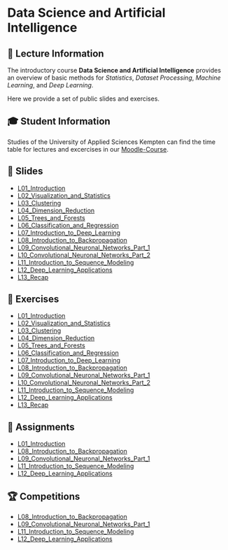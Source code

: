 # Data Science and Artificial Intelligence

## 🦄 Lecture Information
The introductory course __Data Science and Artificial Intelligence__ provides an overview of basic methods for *Statistics*, *Dataset Processing*, *Machine Learning*, and *Deep Learning*. 

Here we provide a set of public slides and exercises.

## 🎓 Student Information
Studies of the University of Applied Sciences Kempten can find the time table for lectures and excercises in our [Moodle-Course](https://moodle.hs-kempten.de/course/view.php?id=155).

## 📃 Slides
- <a href="https://github.com/lnxdxC/DSAI/tree/main/L01_Introduction/L01_Introduction.pdf" target="_blank" rel="noopener noreferrer">L01_Introduction</a>
- <a href="https://github.com/lnxdxC/DSAI/tree/main/L02_Visualization_and_Statistics" target="_blank">L02_Visualization_and_Statistics</a>
- <a href="https://github.com/lnxdxC/DSAI/tree/main/L03_Clustering" target="_blank" rel="noopener noreferrer">L03_Clustering</a>
- <a href="https://github.com/lnxdxC/DSAI/tree/main/L04_Dimension_Reduction" target="_blank" rel="noopener noreferrer">L04_Dimension_Reduction</a>
- <a href="https://github.com/lnxdxC/DSAI/tree/main/L05_Trees_and_Forests" target="_blank" rel="noopener noreferrer">L05_Trees_and_Forests</a>
- <a href="https://github.com/lnxdxC/DSAI/tree/main/L06_Classification_and_Regression" target="_blank" rel="noopener noreferrer">L06_Classification_and_Regression</a>
- <a href="https://github.com/lnxdxC/DSAI/blob/main/L07_Introduction_to_Deep_Learning/L07_Introduction_to_Deep_Learning.pdf" target="_blank" rel="noopener noreferrer">L07_Introduction_to_Deep_Learning</a>
- <a href="https://github.com/lnxdxC/DSAI/tree/main/L08_Introduction_to_Backpropagation" target="_blank" rel="noopener noreferrer">L08_Introduction_to_Backpropagation</a>
- <a href="https://github.com/lnxdxC/DSAI/blob/main/L09_Convolutional_Neuronal_Networks_Part_1/L09_Convolutional_Neural_Networks_Part_1.pdf" target="_blank">L09_Convolutional_Neuronal_Networks_Part_1</a>
- <a href="https://github.com/lnxdxC/DSAI/tree/main/L10_Convolutional_Neuronal_Networks_Part_2" target="_blank" rel="noopener noreferrer">L10_Convolutional_Neuronal_Networks_Part_2</a>
- <a href="https://github.com/lnxdxC/DSAI/blob/main/L11_Introduction_to_Sequence_Modeling/L11_Introduction_to_Sequence_Modeling.pdf" target="_blank">L11_Introduction_to_Sequence_Modeling</a>
- <a href="https://github.com/lnxdxC/DSAI/tree/main/L12_Deep_Learning_Applications" target="_blank" rel="noopener noreferrer">L12_Deep_Learning_Applications</a>
- <a href="https://github.com/lnxdxC/DSAI/tree/main/L13_Recap" target="_blank" rel="noopener noreferrer">L13_Recap</a>

## 📓 Exercises
- <a href="https://github.com/lnxdxC/DSAI/tree/main/L01_Introduction" target="_blank" rel="noopener noreferrer">L01_Introduction</a>
- <a href="https://github.com/lnxdxC/DSAI/tree/main/L02_Visualization_and_Statistics" target="_blank" rel="noopener noreferrer">L02_Visualization_and_Statistics</a>
- <a href="https://github.com/lnxdxC/DSAI/tree/main/L03_Clustering" target="_blank" rel="noopener noreferrer">L03_Clustering</a>
- <a href="https://github.com/lnxdxC/DSAI/tree/main/L04_Dimension_Reduction" target="_blank" rel="noopener noreferrer">L04_Dimension_Reduction</a>
- <a href="https://github.com/lnxdxC/DSAI/tree/main/L05_Trees_and_Forests" target="_blank" rel="noopener noreferrer">L05_Trees_and_Forests</a>
- <a href="https://github.com/lnxdxC/DSAI/tree/main/L06_Classification_and_Regression" target="_blank" rel="noopener noreferrer">L06_Classification_and_Regression</a>
- <a href="https://github.com/lnxdxC/DSAI/blob/main/L07_Introduction_to_Deep_Learning/Exercise_07_Introduction_to_Deep_Learning.ipynb" target="_blank" rel="noopener noreferrer">L07_Introduction_to_Deep_Learning</a>
- <a href="https://github.com/lnxdxC/DSAI/tree/main/L08_Introduction_to_Backpropagation" target="_blank" rel="noopener noreferrer">L08_Introduction_to_Backpropagation</a>
- <a href="https://github.com/lnxdxC/DSAI/blob/main/L09_Convolutional_Neuronal_Networks_Part_1/Exercise_09_Convolutional_Neural_Networks_Part_1.ipynb" target="_blank" rel="noopener noreferrer">L09_Convolutional_Neuronal_Networks_Part_1</a>
- <a href="https://github.com/lnxdxC/DSAI/tree/main/L10_Convolutional_Neuronal_Networks_Part_2" target="_blank" rel="noopener noreferrer">L10_Convolutional_Neuronal_Networks_Part_2</a>
- <a href="https://github.com/lnxdxC/DSAI/blob/main/L11_Introduction_to_Sequence_Modeling/Exercise_11_Introduction_to_Sequence_Modeling.ipynb" target="_blank" rel="noopener noreferrer">L11_Introduction_to_Sequence_Modeling</a>
- <a href="https://github.com/lnxdxC/DSAI/blob/main/L12_Deep_Learning_Applications/Exercise_12_Deep_Learning_Applications.ipynb" target="_blank" rel="noopener noreferrer">L12_Deep_Learning_Applications</a>
- <a href="https://github.com/lnxdxC/DSAI/tree/main/L13_Recap" target="_blank" rel="noopener noreferrer">L13_Recap</a>


## 📝 Assignments
- <a href="https://github.com/lnxdxC/DSAI/blob/main/L01_Introduction/HA01_1.ipynb" target="_blank" rel="noopener noreferrer">L01_Introduction</a>
- <a href="https://github.com/lnxdxC/DSAI/tree/main/L08_Introduction_to_Backpropagation" target="_blank" rel="noopener noreferrer">L08_Introduction_to_Backpropagation</a>
- <a href="https://github.com/lnxdxC/DSAI/blob/main/L09_Convolutional_Neuronal_Networks_Part_1" target="_blank" rel="noopener noreferrer">L09_Convolutional_Neuronal_Networks_Part_1</a>
- <a href="https://github.com/lnxdxC/DSAI/blob/main/L11_Introduction_to_Sequence_Modeling" target="_blank" rel="noopener noreferrer">L11_Introduction_to_Sequence_Modeling</a>
- <a href="https://github.com/lnxdxC/DSAI/tree/main/L12_Deep_Learning_Applications" target="_blank" rel="noopener noreferrer">L12_Deep_Learning_Applications</a>

## 🏆 Competitions
- <a href="https://github.com/lnxdxC/DSAI/tree/main/L08_Introduction_to_Backpropagation" target="_blank" rel="noopener noreferrer">L08_Introduction_to_Backpropagation</a>
- <a href="https://github.com/lnxdxC/DSAI/blob/main/L09_Convolutional_Neuronal_Networks_Part_1" target="_blank" rel="noopener noreferrer">L09_Convolutional_Neuronal_Networks_Part_1</a>
- <a href="https://github.com/lnxdxC/DSAI/blob/main/L11_Introduction_to_Sequence_Modeling" target="_blank" rel="noopener noreferrer">L11_Introduction_to_Sequence_Modeling</a>
- <a href="https://github.com/lnxdxC/DSAI/tree/main/L12_Deep_Learning_Applications" target="_blank" rel="noopener noreferrer">L12_Deep_Learning_Applications</a>
